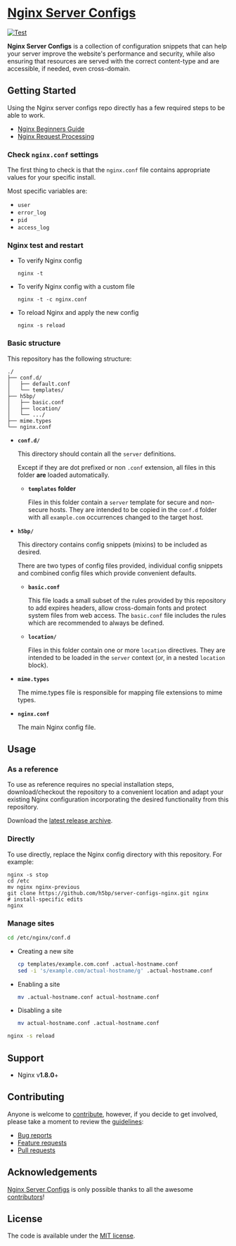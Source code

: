 # [Nginx Server Configs](https://github.com/h5bp/server-configs-nginx)

[![Test](https://github.com/h5bp/server-configs-nginx/workflows/server/badge.svg)](https://github.com/h5bp/server-configs-nginx/actions?query=workflow%3Aserver)

**Nginx Server Configs** is a collection of configuration snippets that can help
your server improve the website's performance and security, while also
ensuring that resources are served with the correct content-type and are
accessible, if needed, even cross-domain.

## Getting Started

Using the Nginx server configs repo directly has a few required steps to be able to work.

- [Nginx Beginners Guide](https://nginx.org/en/docs/beginners_guide.html)
- [Nginx Request Processing](https://nginx.org/en/docs/http/request_processing.html)

### Check `nginx.conf` settings

The first thing to check is that the `nginx.conf` file contains appropriate values for
your specific install.

Most specific variables are:

- `user`
- `error_log`
- `pid`
- `access_log`

### Nginx test and restart

- To verify Nginx config

  ```shell
  nginx -t
  ```

- To verify Nginx config with a custom file

  ```shell
  nginx -t -c nginx.conf
  ```

- To reload Nginx and apply the new config

  ```shell
  nginx -s reload
  ```

### Basic structure

This repository has the following structure:

```text
./
├── conf.d/
│   ├── default.conf
│   └── templates/
├── h5bp/
│   ├── basic.conf
│   ├── location/
│   └── .../
├── mime.types
└── nginx.conf
```

- **`conf.d/`**

  This directory should contain all the `server` definitions.

  Except if they are dot prefixed or non `.conf` extension, all files in this
  folder **are** loaded automatically.

  - **`templates` folder**

    Files in this folder contain a `server` template for secure and non-secure hosts.
    They are intended to be copied in the `conf.d` folder with all `example.com`
    occurrences changed to the target host.

- **`h5bp/`**

  This directory contains config snippets (mixins) to be included as desired.

  There are two types of config files provided, individual config snippets and
  combined config files which provide convenient defaults.

  - **`basic.conf`**

    This file loads a small subset of the rules provided by this repository to add
    expires headers, allow cross-domain fonts and protect system files from web
    access.
    The `basic.conf` file includes the rules which are recommended to always be
    defined.

  - **`location/`**

    Files in this folder contain one or more `location` directives. They are intended
    to be loaded in the `server` context (or, in a nested `location` block).

- **`mime.types`**

  The mime.types file is responsible for mapping file extensions to mime types.

- **`nginx.conf`**

  The main Nginx config file.

## Usage

### As a reference

To use as reference requires no special installation steps, download/checkout the
repository to a convenient location and adapt your existing Nginx configuration
incorporating the desired functionality from this repository.

Download the [latest release archive](https://github.com/h5bp/server-configs-nginx/releases/latest).

### Directly

To use directly, replace the Nginx config directory with this repository.
For example:

```shell
nginx -s stop
cd /etc
mv nginx nginx-previous
git clone https://github.com/h5bp/server-configs-nginx.git nginx
# install-specific edits
nginx
```

### Manage sites

```bash
cd /etc/nginx/conf.d
```

- Creating a new site

  ```bash
  cp templates/example.com.conf .actual-hostname.conf
  sed -i 's/example.com/actual-hostname/g' .actual-hostname.conf
  ```

- Enabling a site

  ```bash
  mv .actual-hostname.conf actual-hostname.conf
  ```

- Disabling a site

  ```bash
  mv actual-hostname.conf .actual-hostname.conf
  ```

```bash
nginx -s reload
```

## Support

- Nginx v**1.8.0**+

## Contributing

Anyone is welcome to [contribute](.github/CONTRIBUTING.md),
however, if you decide to get involved, please take a moment to review
the [guidelines](.github/CONTRIBUTING.md):

- [Bug reports](.github/CONTRIBUTING.md#bugs)
- [Feature requests](.github/CONTRIBUTING.md#features)
- [Pull requests](.github/CONTRIBUTING.md#pull-requests)

## Acknowledgements

[Nginx Server Configs](https://github.com/h5bp/server-configs-nginx) is
only possible thanks to all the awesome
[contributors](https://github.com/h5bp/server-configs-nginx/graphs/contributors)!

## License

The code is available under the [MIT license](LICENSE.txt).
